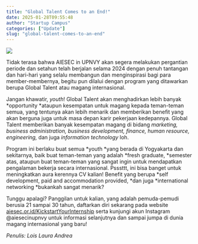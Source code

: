 ```yaml
---
title: "Global Talent Comes to an End!"
date: 2025-01-28T09:55:48
author: "Startup Campus"
categories: ["Update"]
slug: "global-talent-comes-to-an-end"
---
```


![](https://www.startupcampus.id/blog/wp-content/uploads/2025/01/6107427080003239924-1-576x1024.jpg)

Tidak terasa bahwa AIESEC in UPNVY akan segera melakukan pergantian periode dan setahun telah berjalan selama 2024 dengan penuh tantangan dan hari-hari yang selalu membangun dan menginspirasi bagi para member-membernya, begitu pun dilalui dengan program yang ditawarkan berupa Global Talent atau magang internasional.

Jangan khawatir, *youth*! Global Talent akan menghadirkan lebih banyak *opportunity *ataupun kesempatan untuk magang kepada teman-teman semua, yang tentunya akan lebih menarik dan memberikan benefit yang akan berguna juga untuk masa depan karir pekerjaan kedepannya. Global Talent memberikan banyak kesempatan magang di bidang *marketing,* *business administration, business development, finance, human resource, engineering,* dan juga *information technology* loh.

Program ini berlaku buat semua *youth *yang berada di Yogyakarta dan sekitarnya, baik buat teman-teman yang adalah *fresh graduate, *semester atas, ataupun buat teman-teman yang sangat ingin untuk mendapatkan pengalaman bekerja secara internasional. Psssttt, ini bisa banget untuk meningkatkan aura kerennya CV kalian! Benefit yang berupa *self development, paid and accommodation provided, *dan juga *international networking *bukankah sangat menarik?

Tunggu apalagi? Panggilan untuk kalian, yang adalah pemuda-pemudi berusia 21 sampai 30 tahun, daftarkan diri sekarang pada website [aiesec.or.id/KickstartYourInternship](http://aiesec.or.id/KickstartYourInternship) serta kunjungi akun Instagram @aiesecinupnvy untuk informasi selanjutnya dan sampai jumpa di dunia magang internasional yang baru!

*Penulis: Lois Laura Andrea*
